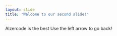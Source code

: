 ```yaml
---
layout: slide
title: "Welcome to our second slide!"
---
```

Alzercode is the best
Use the left arrow to go back!
